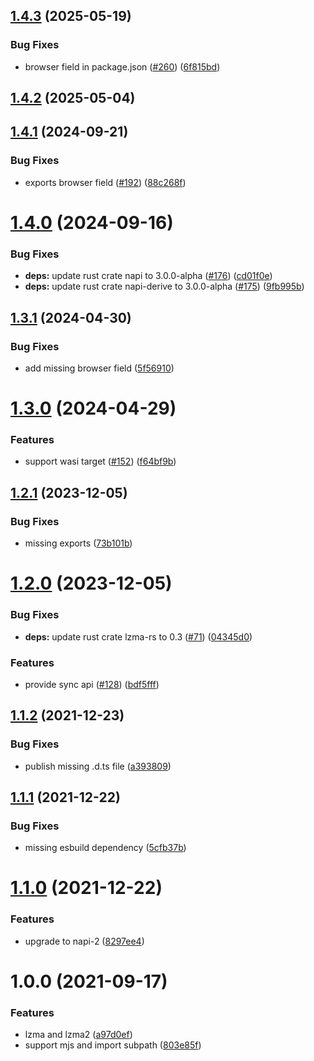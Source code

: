 ## [1.4.3](https://github.com/Brooooooklyn/lzma/compare/v1.4.2...v1.4.3) (2025-05-19)


### Bug Fixes

* browser field in package.json ([#260](https://github.com/Brooooooklyn/lzma/issues/260)) ([6f815bd](https://github.com/Brooooooklyn/lzma/commit/6f815bd5e7c8a4488fe7792b7bc2274252c29a51))



## [1.4.2](https://github.com/Brooooooklyn/lzma/compare/v1.4.1...v1.4.2) (2025-05-04)



## [1.4.1](https://github.com/Brooooooklyn/lzma/compare/v1.4.0...v1.4.1) (2024-09-21)


### Bug Fixes

* exports browser field ([#192](https://github.com/Brooooooklyn/lzma/issues/192)) ([88c268f](https://github.com/Brooooooklyn/lzma/commit/88c268fe6d7b2d456f811c27f6f54386eac70558))



# [1.4.0](https://github.com/Brooooooklyn/lzma/compare/v1.3.1...v1.4.0) (2024-09-16)


### Bug Fixes

* **deps:** update rust crate napi to 3.0.0-alpha ([#176](https://github.com/Brooooooklyn/lzma/issues/176)) ([cd01f0e](https://github.com/Brooooooklyn/lzma/commit/cd01f0e359155b13bca5078a1443fc1a763cd686))
* **deps:** update rust crate napi-derive to 3.0.0-alpha ([#175](https://github.com/Brooooooklyn/lzma/issues/175)) ([9fb995b](https://github.com/Brooooooklyn/lzma/commit/9fb995bc804b01e09a8523768501c73b093f9731))



## [1.3.1](https://github.com/Brooooooklyn/lzma/compare/v1.3.0...v1.3.1) (2024-04-30)

### Bug Fixes

- add missing browser field ([5f56910](https://github.com/Brooooooklyn/lzma/commit/5f5691006fcd175015fd9a16aae9a944984f9a9f))

# [1.3.0](https://github.com/Brooooooklyn/lzma/compare/v1.2.1...v1.3.0) (2024-04-29)

### Features

- support wasi target ([#152](https://github.com/Brooooooklyn/lzma/issues/152)) ([f64bf9b](https://github.com/Brooooooklyn/lzma/commit/f64bf9bf46c0ea8079e8cd6818cf11082d01bdf4))

## [1.2.1](https://github.com/Brooooooklyn/lzma/compare/v1.2.0...v1.2.1) (2023-12-05)

### Bug Fixes

- missing exports ([73b101b](https://github.com/Brooooooklyn/lzma/commit/73b101b2c49d45a4dd0c255c33287f2b952d13db))

# [1.2.0](https://github.com/Brooooooklyn/lzma/compare/v1.1.2...v1.2.0) (2023-12-05)

### Bug Fixes

- **deps:** update rust crate lzma-rs to 0.3 ([#71](https://github.com/Brooooooklyn/lzma/issues/71)) ([04345d0](https://github.com/Brooooooklyn/lzma/commit/04345d08f215a41784cd13008f910e4219e53a8f))

### Features

- provide sync api ([#128](https://github.com/Brooooooklyn/lzma/issues/128)) ([bdf5fff](https://github.com/Brooooooklyn/lzma/commit/bdf5fffb1a80fcd0a225279b7f7f16227d549528))

## [1.1.2](https://github.com/Brooooooklyn/lzma/compare/v1.1.1...v1.1.2) (2021-12-23)

### Bug Fixes

- publish missing .d.ts file ([a393809](https://github.com/Brooooooklyn/lzma/commit/a393809d38dd4f4d721811109ca48fea9f58ab18))

## [1.1.1](https://github.com/Brooooooklyn/lzma/compare/v1.1.0...v1.1.1) (2021-12-22)

### Bug Fixes

- missing esbuild dependency ([5cfb37b](https://github.com/Brooooooklyn/lzma/commit/5cfb37b41d65528a36f701ce4aa7ba8a089be52f))

# [1.1.0](https://github.com/Brooooooklyn/lzma/compare/v1.0.0...v1.1.0) (2021-12-22)

### Features

- upgrade to napi-2 ([8297ee4](https://github.com/Brooooooklyn/lzma/commit/8297ee4f6a8c5693396dcbd9066db59b42d5e942))

# 1.0.0 (2021-09-17)

### Features

- lzma and lzma2 ([a97d0ef](https://github.com/Brooooooklyn/lzma/commit/a97d0ef74ead7eececaad17e5201d50e11c3e662))
- support mjs and import subpath ([803e85f](https://github.com/Brooooooklyn/lzma/commit/803e85f5671f2dec3c57a0e574de62a75e64e08c))
